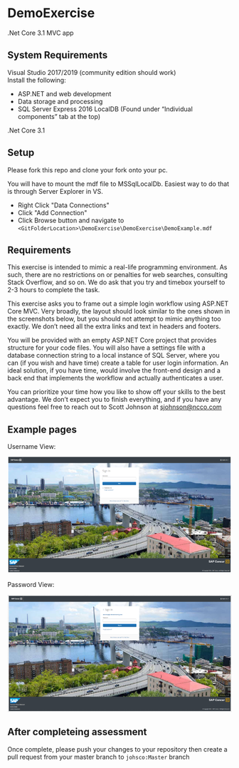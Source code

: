 # DemoExercise
.Net Core 3.1 MVC app

## System Requirements
Visual Studio 2017/2019 (community edition should work)<br/>
Install the following: 
  * ASP.NET and web development
  * Data storage and processing
  * SQL Server Express 2016 LocalDB (Found under “Individual components” tab at the top)

.Net Core 3.1 <br/>

## Setup
Please fork this repo and clone your fork onto your pc. <br/>

You will have to mount the mdf file to MSSqlLocalDb. Easiest way to do that is through Server Explorer in VS. 
* Right Click "Data Connections"
* Click "Add Connection"
* Click Browse button and navigate to `<GitFolderLocation>\DemoExercise\DemoExercise\DemoExample.mdf`

## Requirements
This exercise is intended to mimic a real-life programming environment. As such, there are no restrictions on or penalties for web searches, consulting Stack Overflow, and so on. We do ask that you try and timebox yourself to 2-3 hours to complete the task.


This exercise asks you to frame out a simple login workflow using ASP.NET Core MVC. Very broadly, the layout should look similar to the ones 
shown in the screenshots below, but you should not attempt to mimic anything too exactly. We don’t need all the extra links and text in headers and footers. 


You will be provided with an empty ASP.NET Core project that provides structure for your code files. You will also have a settings file with a database connection string to a 
local instance of SQL Server, where you can (if you wish and have time) create a table for user login information. An ideal solution, if you have time, would involve the front-end 
design and a back end that implements the workflow and actually authenticates a user. 


You can prioritize your time how you like to show off your skills to the best advantage. We don’t expect you to finish everything, and if you have any questions feel free to reach out to Scott Johnson at sjohnson@ncco.com 


## Example pages
Username View:

![Username view](/documentation/username.png)

Password View:

![Password view](/documentation/password.png)

## After completeing assessment
Once complete, please push your changes to your repository then create a pull request from your master branch to `johsco:Master` branch
